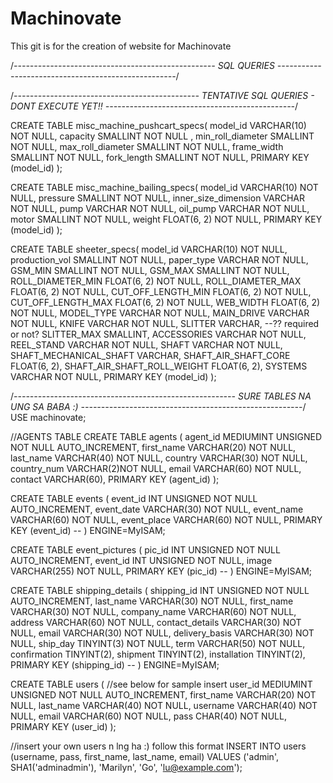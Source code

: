 # Machinovate
This git is for the creation of website for Machinovate


/*--------------------------------------------------
SQL QUERIES
----------------------------------------------------*/

/*----------------------------------------------
TENTATIVE SQL QUERIES - DONT EXECUTE YET!!
-----------------------------------------------*/

CREATE TABLE misc_machine_pushcart_specs(
	model_id VARCHAR(10) NOT NULL,
	capacity SMALLINT NOT NULL ,
	min_roll_diameter SMALLINT NOT NULL,
	max_roll_diameter SMALLINT NOT NULL,
	frame_width SMALLINT NOT NULL,
	fork_length SMALLINT NOT NULL,
	PRIMARY KEY (model_id)
);

CREATE TABLE misc_machine_bailing_specs(
	model_id VARCHAR(10) NOT NULL,
	pressure SMALLINT NOT NULL,
	inner_size_dimension VARCHAR NOT NULL,
	pump VARCHAR NOT NULL,
	oil_pump VARCHAR NOT NULL,
	motor SMALLINT NOT NULL,
	weight FLOAT(6, 2) NOT NULL,
	PRIMARY KEY (model_id)
);

CREATE TABLE sheeter_specs(
	model_id VARCHAR(10) NOT NULL,
	production_vol SMALLINT NOT NULL,
	paper_type VARCHAR NOT NULL,
	GSM_MIN SMALLINT NOT NULL,
	GSM_MAX SMALLINT NOT NULL,
	ROLL_DIAMETER_MIN FLOAT(6, 2) NOT NULL,
	ROLL_DIAMETER_MAX FLOAT(6, 2) NOT NULL,
	CUT_OFF_LENGTH_MIN FLOAT(6, 2) NOT NULL,
	CUT_OFF_LENGTH_MAX FLOAT(6, 2) NOT NULL,
	WEB_WIDTH FLOAT(6, 2) NOT NULL,
	MODEL_TYPE VARCHAR NOT NULL,
	MAIN_DRIVE VARCHAR NOT NULL,
	KNIFE VARCHAR NOT NULL,
	SLITTER VARCHAR, --?? required or not?
	SLITTER_MAX SMALLINT,
	ACCESSORIES VARCHAR NOT NULL,
	REEL_STAND VARCHAR NOT NULL,
	SHAFT VARCHAR NOT NULL,
	SHAFT_MECHANICAL_SHAFT VARCHAR, 
	SHAFT_AIR_SHAFT_CORE FLOAT(6, 2),
	SHAFT_AIR_SHAFT_ROLL_WEIGHT FLOAT(6, 2),
	SYSTEMS VARCHAR NOT NULL,
	PRIMARY KEY (model_id)
);


/*-------------------------------------------------------
SURE TABLES NA UNG SA BABA :)
-------------------------------------------------------*/
USE machinovate;


//AGENTS TABLE
CREATE TABLE agents (
	agent_id MEDIUMINT UNSIGNED NOT NULL AUTO_INCREMENT,
	first_name VARCHAR(20) NOT NULL,
	last_name VARCHAR(40) NOT NULL,
	country VARCHAR(30) NOT NULL,
	country_num VARCHAR(2)NOT NULL,
	email VARCHAR(60) NOT NULL,
	contact VARCHAR(60),
	PRIMARY KEY (agent_id)
);


CREATE TABLE events (
	event_id INT UNSIGNED NOT NULL AUTO_INCREMENT,
	event_date VARCHAR(30) NOT NULL,
	event_name VARCHAR(60) NOT NULL,
	event_place VARCHAR(60) NOT NULL,
	PRIMARY KEY (event_id)
	--
) ENGINE=MyISAM;

CREATE TABLE event_pictures (
	pic_id INT UNSIGNED NOT NULL AUTO_INCREMENT,
	event_id INT UNSIGNED NOT NULL,
	image VARCHAR(255) NOT NULL,
	PRIMARY KEY (pic_id)
	--
) ENGINE=MyISAM;

CREATE TABLE shipping_details (
	shipping_id INT UNSIGNED NOT NULL AUTO_INCREMENT,
	last_name VARCHAR(30) NOT NULL,
	first_name VARCHAR(30) NOT NULL,
    company_name VARCHAR(60) NOT NULL,
    address VARCHAR(60) NOT NULL,
	contact_details VARCHAR(30) NOT NULL,
    email VARCHAR(30) NOT NULL,
    delivery_basis VARCHAR(30) NOT NULL,
    ship_day TINYINT(3) NOT NULL,
    term VARCHAR(50) NOT NULL,
    confirmation TINYINT(2),
    shipment TINYINT(2),
    installation TINYINT(2),
	PRIMARY KEY (shipping_id)
	--
) ENGINE=MyISAM;



CREATE TABLE users ( //see below for sample insert
	user_id MEDIUMINT UNSIGNED NOT NULL AUTO_INCREMENT,
	first_name VARCHAR(20) NOT NULL,
	last_name VARCHAR(40) NOT NULL,
	username VARCHAR(40) NOT NULL,
	email VARCHAR(60) NOT NULL,
	pass CHAR(40) NOT NULL,
	PRIMARY KEY (user_id)
);

//insert your own users n lng ha :) follow this format
INSERT INTO users (username, pass, first_name, last_name, email) VALUES 
('admin', SHA1('adminadmin'), 'Marilyn', 'Go', 'lu@example.com');

